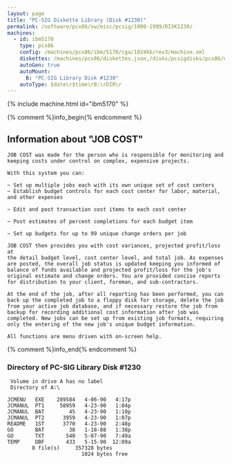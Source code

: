 ```yaml
---
layout: page
title: "PC-SIG Diskette Library (Disk #1230)"
permalink: /software/pcx86/sw/misc/pcsig/1000-1999/DISK1230/
machines:
  - id: ibm5170
    type: pcx86
    config: /machines/pcx86/ibm/5170/cga/1024kb/rev3/machine.xml
    diskettes: /machines/pcx86/diskettes.json,/disks/pcsigdisks/pcx86/diskettes.json
    autoGen: true
    autoMount:
      B: "PC-SIG Library Disk #1230"
    autoType: $date\r$time\rB:\rDIR\r
---
```


{% include machine.html id="ibm5170" %}

{% comment %}info_begin{% endcomment %}

## Information about "JOB COST"

    JOB COST was made for the person who is responsible for monitoring and
    keeping costs under control on complex, expensive projects.
    
    With this system you can:
    
    ~ Set up multiple jobs each with its own unique set of cost centers
    ~ Establish budget controls for each cost center for labor, material,
    and other expenses
    
    ~ Edit and post transaction cost items to each cost center
    
    ~ Post estimates of percent completions for each budget item
    
    ~ Set up budgets for up to 99 unique change orders per job
    
    JOB COST then provides you with cost variances, projected profit/loss at
    the detail budget level, cost center level, and total job. As expenses
    are posted, the overall job status is updated keeping you informed of
    balance of funds available and projected profit/loss for the job's
    original estimate and change orders. You are provided concise reports
    for distribution to your client, foreman, and sub-contractors.
    
    At the end of the job, after all reporting has been performed, you can
    back up the completed job to a floppy disk for storage, delete the job
    from your active job database, and if necessary restore the job from
    backup for recording additional cost information after job was
    completed. New jobs can be set up from existing job formats, requiring
    only the entering of the new job's unique budget information.
    
    All functions are menu driven with on-screen help.
{% comment %}info_end{% endcomment %}


### Directory of PC-SIG Library Disk #1230

     Volume in drive A has no label
     Directory of A:\

    JCMENU   EXE    289584   4-06-90   4:17p
    JCMANUL  PT1     58959   4-23-90   1:04p
    JCMANUL  BAT        45   4-23-90   1:10p
    JCMANUL  PT2      3959   4-23-90   1:07p
    README   1ST      3770   4-23-90   2:48p
    GO       BAT        38   1-18-88   1:38p
    GO       TXT       540   5-07-90   7:49a
    TEMP     DBF       433   5-15-90  12:09a
            8 file(s)     357328 bytes
                            1024 bytes free
